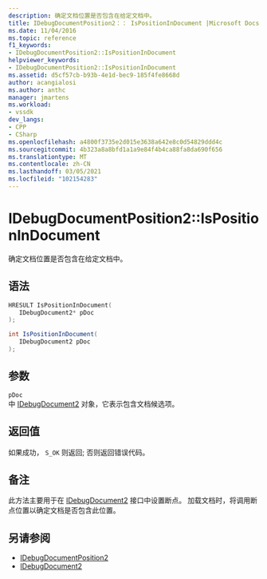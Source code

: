 ```yaml
---
description: 确定文档位置是否包含在给定文档中。
title: IDebugDocumentPosition2：： IsPositionInDocument |Microsoft Docs
ms.date: 11/04/2016
ms.topic: reference
f1_keywords:
- IDebugDocumentPosition2::IsPositionInDocument
helpviewer_keywords:
- IDebugDocumentPosition2::IsPositionInDocument
ms.assetid: d5cf57cb-b93b-4e1d-bec9-185f4fe8668d
author: acangialosi
ms.author: anthc
manager: jmartens
ms.workload:
- vssdk
dev_langs:
- CPP
- CSharp
ms.openlocfilehash: a4800f3735e2d015e3638a642e8c0d54829ddd4c
ms.sourcegitcommit: 4b323a8a8bfd1a1a9e84f4b4ca88fa8da690f656
ms.translationtype: MT
ms.contentlocale: zh-CN
ms.lasthandoff: 03/05/2021
ms.locfileid: "102154283"
---
```

# <a name="idebugdocumentposition2ispositionindocument"></a>IDebugDocumentPosition2::IsPositionInDocument
确定文档位置是否包含在给定文档中。

## <a name="syntax"></a>语法

```cpp
HRESULT IsPositionInDocument( 
   IDebugDocument2* pDoc
);
```

```csharp
int IsPositionInDocument( 
   IDebugDocument2 pDoc
);
```

## <a name="parameters"></a>参数
`pDoc`\
中 [IDebugDocument2](../../../extensibility/debugger/reference/idebugdocument2.md) 对象，它表示包含文档候选项。

## <a name="return-value"></a>返回值
 如果成功， `S_OK` 则返回; 否则返回错误代码。

## <a name="remarks"></a>备注
 此方法主要用于在 [IDebugDocument2](../../../extensibility/debugger/reference/idebugdocument2.md) 接口中设置断点。 加载文档时，将调用断点位置以确定文档是否包含此位置。

## <a name="see-also"></a>另请参阅
- [IDebugDocumentPosition2](../../../extensibility/debugger/reference/idebugdocumentposition2.md)
- [IDebugDocument2](../../../extensibility/debugger/reference/idebugdocument2.md)
